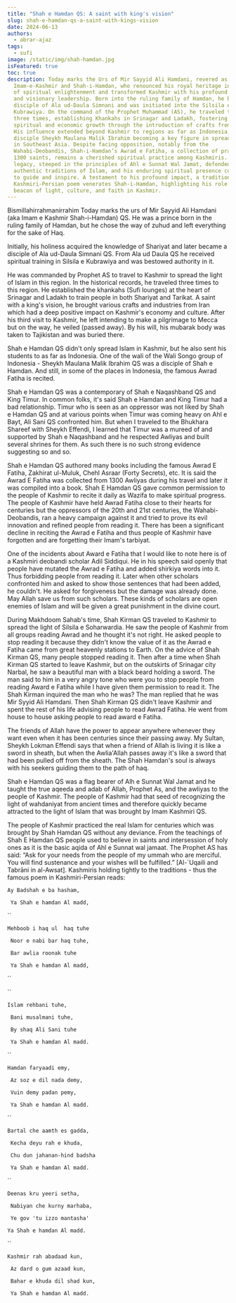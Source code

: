 ```yaml
---
title: "Shah e Hamdan QS: A saint with king's vision"
slug: shah-e-hamdan-qs-a-saint-with-kings-vision
date: 2024-06-13
authors:
  - abrar-ajaz
tags:
  - sufi
image: /static/img/shah-hamdan.jpg
isFeatured: true
toc: true
description: Today marks the Urs of Mir Sayyid Ali Hamdani, revered as
  Imam-e-Kashmir and Shah-i-Hamdan, who renounced his royal heritage in pursuit
  of spiritual enlightenment and transformed Kashmir with his profound teachings
  and visionary leadership. Born into the ruling family of Hamdan, he became a
  disciple of Ala ud-Daula Simnani and was initiated into the Silsila e
  Kubrawiya. On the command of the Prophet Muhammad (AS), he traveled to Kashmir
  three times, establishing Khankahs in Srinagar and Ladakh, fostering both
  spiritual and economic growth through the introduction of crafts from Iran.
  His influence extended beyond Kashmir to regions as far as Indonesia, with his
  disciple Sheykh Maulana Malik Ibrahim becoming a key figure in spreading Islam
  in Southeast Asia. Despite facing opposition, notably from the
  Wahabi-Deobandis, Shah-i-Hamdan’s Awrad e Fatiha, a collection of prayers from
  1300 saints, remains a cherished spiritual practice among Kashmiris. His
  legacy, steeped in the principles of Ahl e Sunnat Wal Jamat, defended the
  authentic traditions of Islam, and his enduring spiritual presence continues
  to guide and inspire. A testament to his profound impact, a traditional
  Kashmiri-Persian poem venerates Shah-i-Hamdan, highlighting his role as a
  beacon of light, culture, and faith in Kashmir.
---
```

Bismillahirrahmanirrahim
Today marks the urs of Mir Sayyid Ali Hamdani (aka Imam e Kashmir Shah-i-Hamdan) QS. He was a prince born in the ruling family of Hamdan, but he chose the way of zuhud and left everything for the sake of Haq. 

Initially, his holiness acquired the knowledge of Shariyat and later became a disciple of Ala ud-Daula Simnani QS. From Ala ud Daula QS he received spiritual training in Silsila e Kubrawiya and was bestowed authority in it.

He was commanded by Prophet AS to travel to Kashmir to spread the light of Islam in this region. In the historical records, he traveled three times to this region. He established the khankahs (Sufi lounges) at the heart of Srinagar and Ladakh to train people in both Shariyat and Tarikat. A saint with a king's vision, he brought various crafts and industries from Iran which had a deep positive impact on Kashmir's economy and culture. After his third visit to Kashmir, he left intending to make a pilgrimage to Mecca but on the way, he veiled (passed away). By his will, his mubarak body was taken to Tajikistan and was buried there.

Shah e Hamdan QS didn't only spread Islam in Kashmir, but he also sent his students to as far as Indonesia. One of the wali of the Wali Songo group of Indonesia - Sheykh Maulana Malik Ibrahim QS was a disciple of Shah e Hamdan. And still, in some of the places in Indonesia, the famous Awrad Fatiha is recited.

Shah e Hamdan QS was a contemporary of Shah e Naqashband QS and King Timur. In common folks, it's said Shah e Hamdan and King Timur had a bad relationship. Timur who is seen as an oppressor was not liked by Shah e Hamdan QS and at various points when Timur was coming heavy on Ahl e Bayt, Ali Sani QS confronted him. But when I traveled to the Bhukhara Shareef with Sheykh Effendi, I learned that Timur was a mureed of and supported by Shah e Naqashband and he respected Awliyas and built several shrines for them. As such there is no such strong evidence suggesting so and so.

Shah e Hamdan QS authored many books including the famous Awrad E Fatiha, Zakhirat ul-Muluk, Chehl Asraar (Forty Secrets), etc. It is said the Awrad E Fatiha was collected from 1300 Awliyas during his travel and later it was compiled into a book. Shah E Hamdan QS gave common permission to the people of Kashmir to recite it daily as Wazifa to make spiritual progress. The people of Kashmir have held Awrad Fatiha close to their hearts for centuries but the oppressors of the 20th and 21st centuries, the Wahabi-Deobandis, ran a heavy campaign against it and tried to prove its evil innovation and refined people from reading it. There has been a significant decline in reciting the Awrad e Fatiha and thus people of Kashmir have forgotten and are forgetting their Imam's tarbiyat.

One of the incidents about Award e Fatiha that I would like to note here is of a Kashmiri deobandi scholar Adil Siddiqui. He in his speech said openly that people have mutated the Awrad e Fatiha and added shirkiya words into it. Thus forbidding people from reading it. Later when other scholars confronted him and asked to show those sentences that had been added, he couldn't. He asked for forgiveness but the damage was already done. May Allah save us from such scholars. These kinds of scholars are open enemies of Islam and will be given a great punishment in the divine court. 

During Makhdoom Sahab's time, Shah Kirman QS traveled to Kashmir to spread the light of Silsila e Soharwardia. He saw the people of Kashmir from all groups reading Awrad and he thought it's not right. He asked people to stop reading it because they didn't know the value of it as the Awrad e Fatiha came from great heavenly stations to Earth. On the advice of Shah Kirman QS, many people stopped reading it. Then after a time when Shah Kirman QS started to leave Kashmir, but on the outskirts of Srinagar city Narbal, he saw a beautiful man with a black beard holding a sword. The man said to him in a very angry tone who were you to stop people from reading Award e Fatiha while I have given them permission to read it. The Shah Kirman inquired the man who he was? The man replied that he was Mir Syyid Ali Hamdani. Then Shah Kirman QS didn't leave Kashmir and spent the rest of his life advising people to read Awrad Fatiha. He went from house to house asking people to read award e Fatiha. 

The friends of Allah have the power to appear anywhere whenever they want even when it has been centuries since their passing away. My Sultan, Sheykh Lokman Effendi says that when a friend of Allah is living it is like a sword in sheath, but when the Awlia'Allah passes away it's like a sword that had been pulled off from the sheath. The Shah Hamdan's soul is always with his seekers guiding them to the path of haq.

Shah e Hamdan QS was a flag bearer of Alh e Sunnat Wal Jamat and he taught the true aqeeda and adab of Allah, Prophet As, and the awliyas to the people of Kashmir. The people of Kashmir had that seed of recognizing the light of wahdaniyat from ancient times and therefore quickly became attracted to the light of Islam that was brought by Imam Kashmiri QS. 

The people of Kashmir practiced the real Islam for centuries which was brought by Shah Hamdan QS without any deviance. From the teachings of Shah E Hamdan QS people used to believe in saints and intersession of holy ones as it is the basic aqida of Ahl e Sunnat wal jamaat. The Prophet AS has said: “Ask for your needs from the people of my ummah who are merciful. You will find sustenance and your wishes will be fulfilled.” \[Al-`Uqaili and Tabrāni in al-Awsat]. Kashmiris holding tightly to the traditions - thus the famous poem in Kashmiri-Persian reads:

`Ay Badshah e ba hasham,`

`
Ya Shah e hamdan Al madd,`

``

`Mehboob i haq ul  haq tuhe`

`
Noor e nabi bar haq tuhe,`

`
Bar awlia roonak tuhe`

`
Ya Shah e hamdan Al madd,`

``

``

`Islam rehbani tuhe,`

`
Bani musalmani tuhe,`

`
By shaq Ali Sani tuhe`

`
Ya Shah e hamdan Al madd.`

``

`Hamdan faryaadi emy,`

`
Az soz e dil nada demy,`

`
Vuin demy padan pemy,`

`
Ya Shah e hamdan Al madd.`

``

`Bartal che aamth es gadda,`

`
Kecha deyu rah e khuda,`

`
Chu dun jahanan-hind badsha`

`
Ya Shah e hamdan Al madd.`

``

`Deenas kru yeeri setha,`

`
Nabiyan che kurny marhaba,`

`
Ye gov 'tu izzo mantasha'`

`Ya Shah e hamdan Al madd.`

``

`Kashmir rah abadaad kun,`

`
Az dard o gum azaad kun,`

`
Bahar e khuda dil shad kun,`

`
Ya Shah e hamdan Al madd.`